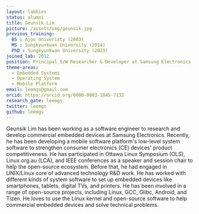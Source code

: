 ```yaml
---
layout: labbies
status: alumni
title: Geunsik Lim
picture: /assets/img/geunsik.jpg
previous_training:
  BS : Ajou Univeristy (2003)
  MS : Sungkyunkwan University (2014)
  PhD : Sungkyunkwan University (2023)
joined_lab: 2012
position: Principal S/W Researcher & Developer at Samsung Electronics
theme-areas:
  - Embedded Systems
  - Operating System
  - Mobile Platform
email: leemgs@gmail.com
orcid: https://orcid.org/0000-0003-1845-7132
research_gate: leemgs
twitter: leemgs
github: leemgs
---
```


Geunsik Lim has been working as a software engineer to research and develop commercial embedded devices at Samsung Electronics. Recently, he has been developing a mobile software platform's low-level system software to strengthen consumer electronics (CE) devices' product competitiveness. He has participated in Ottawa Linux Symposium (OLS), Linux.org.au (LCA), and IEEE conferences as a speaker and session chair to help the open-source ecosystem. Before that, he had engaged in UNIX/Linux core of advanced technology R&D work. He has worked with different kinds of system software to set up embedded devices like smartphones, tablets, digital TVs, and printers. He has been involved in a range of open-source projects, including Linux, GCC, Glibc, Android, and Tizen. He loves to use the Linux kernel and open-source software to help commercial embedded devices and solve technical problems.
